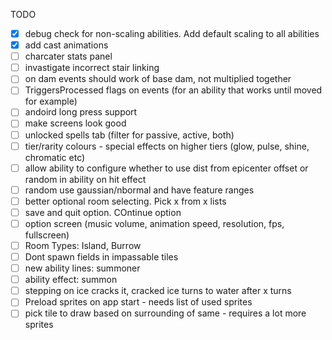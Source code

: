 TODO

- [x] debug check for non-scaling abilities. Add default scaling to all abilities
- [x] add cast animations
- [ ] charcater stats panel
- [ ] invastigate incorrect stair linking
- [ ] on dam events should work of base dam, not multiplied together
- [ ] TriggersProcessed flags on events (for an ability that works until moved for example)
- [ ] andoird long press support
- [ ] make screens look good
- [ ] unlocked spells tab (filter for passive, active, both)
- [ ] tier/rarity colours - special effects on higher tiers (glow, pulse, shine, chromatic etc)
- [ ] allow ability to configure whether to use dist from epicenter offset or random in ability on hit effect
- [ ] random use gaussian/nbormal and have feature ranges
- [ ] better optional room selecting. Pick x from x lists
- [ ] save and quit option. COntinue option
- [ ] option screen (music volume, animation speed, resolution, fps, fullscreen)
- [ ] Room Types: Island, Burrow
- [ ] Dont spawn fields in impassable tiles
- [ ] new ability lines: summoner
- [ ] ability effect: summon
- [ ] stepping on ice cracks it, cracked ice turns to water after x turns
- [ ] Preload sprites on app start - needs list of used sprites
- [ ] pick tile to draw based on surrounding of same - requires a lot more sprites